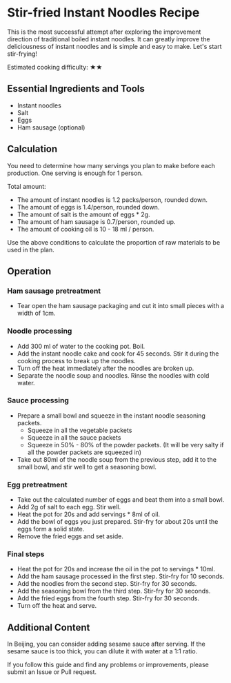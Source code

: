 # Stir-fried Instant Noodles Recipe

This is the most successful attempt after exploring the improvement direction of traditional boiled instant noodles. It can greatly improve the deliciousness of instant noodles and is simple and easy to make. Let's start stir-frying!

Estimated cooking difficulty: ★★

## Essential Ingredients and Tools

*   Instant noodles
*   Salt
*   Eggs
*   Ham sausage (optional)

## Calculation

You need to determine how many servings you plan to make before each production. One serving is enough for 1 person.

Total amount:

*   The amount of instant noodles is 1.2 packs/person, rounded down.
*   The amount of eggs is 1.4/person, rounded down.
*   The amount of salt is the amount of eggs * 2g.
*   The amount of ham sausage is 0.7/person, rounded up.
*   The amount of cooking oil is 10 - 18 ml / person.

Use the above conditions to calculate the proportion of raw materials to be used in the plan.

## Operation

### Ham sausage pretreatment

*   Tear open the ham sausage packaging and cut it into small pieces with a width of 1cm.

### Noodle processing

*   Add 300 ml of water to the cooking pot. Boil.
*   Add the instant noodle cake and cook for 45 seconds. Stir it during the cooking process to break up the noodles.
*   Turn off the heat immediately after the noodles are broken up.
*   Separate the noodle soup and noodles. Rinse the noodles with cold water.

### Sauce processing

*   Prepare a small bowl and squeeze in the instant noodle seasoning packets.
    *   Squeeze in all the vegetable packets
    *   Squeeze in all the sauce packets
    *   Squeeze in 50% - 80% of the powder packets. (It will be very salty if all the powder packets are squeezed in)
*   Take out 80ml of the noodle soup from the previous step, add it to the small bowl, and stir well to get a seasoning bowl.

### Egg pretreatment

*   Take out the calculated number of eggs and beat them into a small bowl.
*   Add 2g of salt to each egg. Stir well.
*   Heat the pot for 20s and add servings * 8ml of oil.
*   Add the bowl of eggs you just prepared. Stir-fry for about 20s until the eggs form a solid state.
*   Remove the fried eggs and set aside.

### Final steps

*   Heat the pot for 20s and increase the oil in the pot to servings * 10ml.
*   Add the ham sausage processed in the first step. Stir-fry for 10 seconds.
*   Add the noodles from the second step. Stir-fry for 30 seconds.
*   Add the seasoning bowl from the third step. Stir-fry for 30 seconds.
*   Add the fried eggs from the fourth step. Stir-fry for 30 seconds.
*   Turn off the heat and serve.

## Additional Content

In Beijing, you can consider adding sesame sauce after serving. If the sesame sauce is too thick, you can dilute it with water at a 1:1 ratio.

If you follow this guide and find any problems or improvements, please submit an Issue or Pull request.
